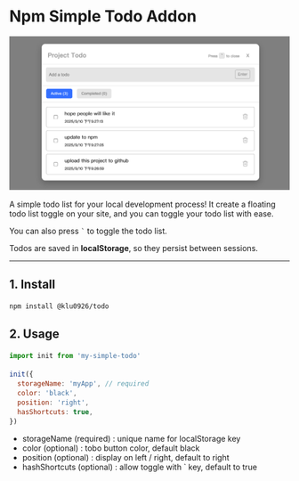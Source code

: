 # Npm Simple Todo Addon

![Todo Screenshot](https://raw.githubusercontent.com/klu0926/npm-simple-todo/refs/heads/master/my-todo.png)

A simple todo list for your local development process! It create a floating todo list toggle on your site, and you can toggle your todo list with ease.

You can also press <code>`</code> to toggle the todo list.

Todos are saved in **localStorage**, so they persist between sessions.

---

## 1. Install

```bash
npm install @klu0926/todo
```

## 2. Usage

```js
import init from 'my-simple-todo'

init({
  storageName: 'myApp', // required
  color: 'black',
  position: 'right',
  hasShortcuts: true,
})
```

- storageName (required) : unique name for localStorage key
- color (optional) : tobo button color, default black
- position (optional) : display on left / right, default to right
- hashShortcuts (optional) : allow toggle with ` key, default to true
